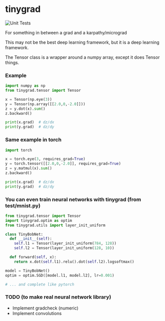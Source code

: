 # tinygrad

![Unit Tests](https://github.com/geohot/tinygrad/workflows/Unit%20Tests/badge.svg)

For something in between a grad and a karpathy/micrograd

This may not be the best deep learning framework, but it is a deep learning framework.

The Tensor class is a wrapper around a numpy array, except it does Tensor things.

### Example

```python
import numpy as np
from tinygrad.tensor import Tensor

x = Tensor(np.eye(3))
y = Tensor(np.array([[2.0,0,-2.0]]))
z = y.dot(x).sum()
z.backward()

print(x.grad)  # dz/dx
print(y.grad)  # dz/dy
```

### Same example in torch

```python
import torch

x = torch.eye(3, requires_grad=True)
y = torch.tensor([[2.0,0,-2.0]], requires_grad=True)
z = y.matmul(x).sum()
z.backward()

print(x.grad)  # dz/dx
print(y.grad)  # dz/dy
```

### You can even train neural networks with tinygrad (from test/mnist.py)

```python
from tinygrad.tensor import Tensor
import tinygrad.optim as optim
from tinygrad.utils import layer_init_uniform

class TinyBobNet:
  def __init__(self):
    self.l1 = Tensor(layer_init_uniform(784, 128))
    self.l2 = Tensor(layer_init_uniform(128, 10))

  def forward(self, x):
    return x.dot(self.l1).relu().dot(self.l2).logsoftmax()

model = TinyBobNet()
optim = optim.SGD([model.l1, model.l2], lr=0.001)

# ... and complete like pytorch
```

### TODO (to make real neural network library)

* Implement gradcheck (numeric)
* Implement convolutions

